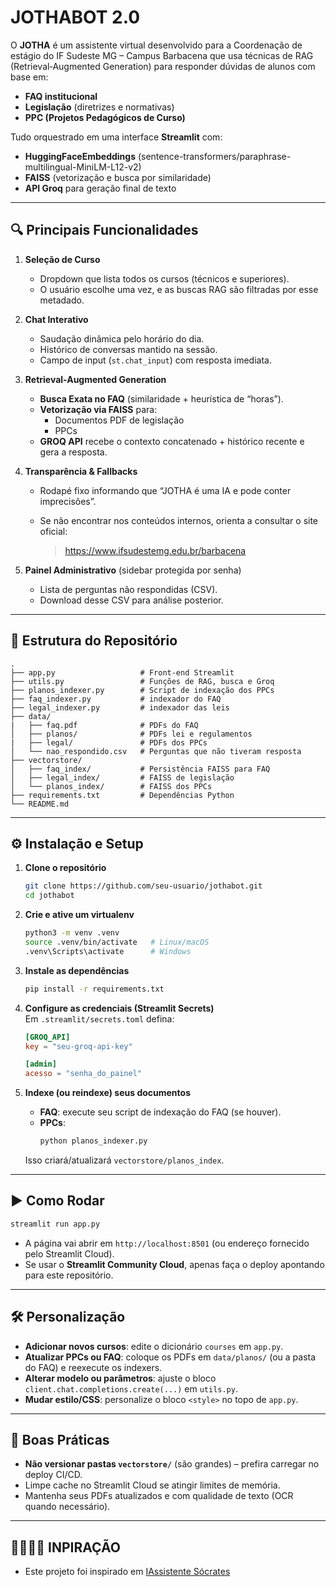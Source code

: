 # JOTHABOT 2.0

O **JOTHA** é um assistente virtual desenvolvido para a Coordenação de estágio do IF Sudeste MG – Campus Barbacena que usa técnicas de RAG (Retrieval‐Augmented Generation) para responder dúvidas de alunos com base em:

- **FAQ institucional**  
- **Legislação** (diretrizes e normativas)  
- **PPC (Projetos Pedagógicos de Curso)**  

Tudo orquestrado em uma interface **Streamlit** com:

- **HuggingFaceEmbeddings** (sentence-transformers/paraphrase-multilingual-MiniLM-L12-v2)  
- **FAISS** (vetorização e busca por similaridade)  
- **API Groq** para geração final de texto  

---

## 🔍 Principais Funcionalidades

1. **Seleção de Curso**  
   - Dropdown que lista todos os cursos (técnicos e superiores).  
   - O usuário escolhe uma vez, e as buscas RAG são filtradas por esse metadado.

2. **Chat Interativo**  
   - Saudação dinâmica pelo horário do dia.  
   - Histórico de conversas mantido na sessão.  
   - Campo de input (`st.chat_input`) com resposta imediata.

3. **Retrieval-Augmented Generation**  
   - **Busca Exata no FAQ** (similaridade + heurística de “horas”).  
   - **Vetorização via FAISS** para:  
     - Documentos PDF de legislação  
     - PPCs  
   - **GROQ API** recebe o contexto concatenado + histórico recente e gera a resposta.

4. **Transparência & Fallbacks**  
   - Rodapé fixo informando que “JOTHA é uma IA e pode conter imprecisões”.  
   - Se não encontrar nos conteúdos internos, orienta a consultar o site oficial:

     > https://www.ifsudestemg.edu.br/barbacena

5. **Painel Administrativo** (sidebar protegida por senha)  
   - Lista de perguntas não respondidas (CSV).  
   - Download desse CSV para análise posterior.

---

## 📂 Estrutura do Repositório

```text
.
├── app.py                   # Front-end Streamlit
├── utils.py                 # Funções de RAG, busca e Groq
├── planos_indexer.py        # Script de indexação dos PPCs
├── faq_indexer.py           # indexador do FAQ
├── legal_indexer.py         # indexador das leis
├── data/                    
|   ├── faq.pdf              # PDFs do FAQ 
│   ├── planos/              # PDFs lei e regulamentos  
|   ├── legal/               # PDFs dos PPCs
│   └── nao_respondido.csv   # Perguntas que não tiveram resposta
├── vectorstore/
│   ├── faq_index/           # Persistência FAISS para FAQ
│   ├── legal_index/         # FAISS de legislação
│   └── planos_index/        # FAISS dos PPCs
├── requirements.txt         # Dependências Python
└── README.md
```

---

## ⚙️ Instalação e Setup

1. **Clone o repositório**  
   ```bash
   git clone https://github.com/seu-usuario/jothabot.git
   cd jothabot
   ```

2. **Crie e ative um virtualenv**  
   ```bash
   python3 -m venv .venv
   source .venv/bin/activate   # Linux/macOS
   .venv\Scripts\activate      # Windows
   ```

3. **Instale as dependências**  
   ```bash
   pip install -r requirements.txt
   ```

4. **Configure as credenciais (Streamlit Secrets)**  
   Em `.streamlit/secrets.toml` defina:
   ```toml
   [GROQ_API]
   key = "seu-groq-api-key"

   [admin]
   acesso = "senha_do_painel"
   ```

5. **Indexe (ou reindexe) seus documentos**  
   - **FAQ**: execute seu script de indexação do FAQ (se houver).  
   - **PPCs**:
     ```bash
     python planos_indexer.py
     ```
   Isso criará/atualizará `vectorstore/planos_index`.

---

## ▶️ Como Rodar

```bash
streamlit run app.py
```

- A página vai abrir em `http://localhost:8501` (ou endereço fornecido pelo Streamlit Cloud).  
- Se usar o **Streamlit Community Cloud**, apenas faça o deploy apontando para este repositório.  

---

## 🛠️ Personalização

- **Adicionar novos cursos**: edite o dicionário `courses` em `app.py`.  
- **Atualizar PPCs ou FAQ**: coloque os PDFs em `data/planos/` (ou a pasta do FAQ) e reexecute os indexers.  
- **Alterar modelo ou parâmetros**: ajuste o bloco `client.chat.completions.create(...)` em `utils.py`.  
- **Mudar estilo/CSS**: personalize o bloco `<style>` no topo de `app.py`.

---

## 🚧 Boas Práticas

- **Não versionar pastas `vectorstore/`** (são grandes) – prefira carregar no deploy CI/CD.  
- Limpe cache no Streamlit Cloud se atingir limites de memória.  
- Mantenha seus PDFs atualizados e com qualidade de texto (OCR quando necessário).

---

## 🫱🏻‍🫲🏼 INPIRAÇÃO
- Este projeto foi inspirado em [IAssistente Sócrates](https://github.com/viniciusrpb/ia_socrates)

